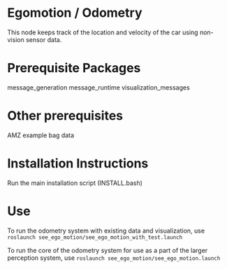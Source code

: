 # Egomotion / Odometry

This node keeps track of the location and velocity of the car using non-vision sensor data. 

# Prerequisite Packages

message_generation
message_runtime
visualization_messages

# Other prerequisites

AMZ example bag data

# Installation Instructions

Run the main installation script (INSTALL.bash)

# Use

To run the odometry system with existing data and visualization, use `roslaunch see_ego_motion/see_ego_motion_with_test.launch`

To run the core of the odometry system for use as a part of the larger perception system, use `roslaunch see_ego_motion/see_ego_motion.launch`